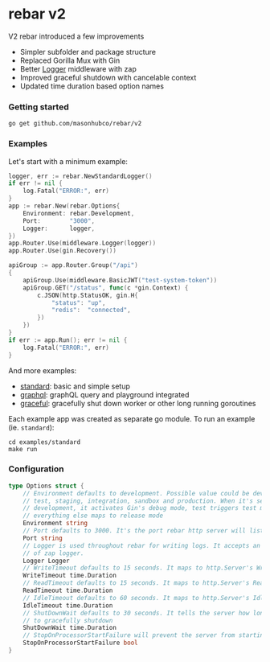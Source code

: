 # rebar v2

V2 rebar introduced a few improvements

- Simpler subfolder and package structure
- Replaced Gorilla Mux with Gin
- Better [Logger](./middleware/logger.go) middleware with zap
- Improved graceful shutdown with cancelable context
- Updated time duration based option names

### Getting started

```shell
go get github.com/masonhubco/rebar/v2
```

### Examples

Let's start with a minimum example:

```go
logger, err := rebar.NewStandardLogger()
if err != nil {
	log.Fatal("ERROR:", err)
}
app := rebar.New(rebar.Options{
	Environment: rebar.Development,
	Port:        "3000",
	Logger:      logger,
})
app.Router.Use(middleware.Logger(logger))
app.Router.Use(gin.Recovery())

apiGroup := app.Router.Group("/api")
{
	apiGroup.Use(middleware.BasicJWT("test-system-token"))
	apiGroup.GET("/status", func(c *gin.Context) {
		c.JSON(http.StatusOK, gin.H{
			"status": "up",
			"redis":  "connected",
		})
	})
}
if err := app.Run(); err != nil {
	log.Fatal("ERROR:", err)
}
```

And more examples:

- [standard](./examples/standard): basic and simple setup
- [graphql](./examples/graphql): graphQL query and playground integrated
- [graceful](./examples/graceful): gracefully shut down worker or other long running goroutines

Each example app was created as separate go module. To run an example (ie. `standard`):

```shell
cd examples/standard
make run
```

### Configuration

```go
type Options struct {
	// Environment defaults to development. Possible value could be development,
	// test, staging, integration, sandbox and production. When it's set to
	// development, it activates Gin's debug mode, test triggers test mode, and
	// everything else maps to release mode
	Environment string
	// Port defaults to 3000. It's the port rebar http server will listen to.
	Port string
	// Logger is used throughout rebar for writing logs. It accepts an instance
	// of zap logger.
	Logger Logger
	// WriteTimeout defaults to 15 seconds. It maps to http.Server's WriteTimeout.
	WriteTimeout time.Duration
	// ReadTimeout defaults to 15 seconds. It maps to http.Server's ReadTimeout.
	ReadTimeout time.Duration
	// IdleTimeout defaults to 60 seconds. It maps to http.Server's IdleTimeout.
	IdleTimeout time.Duration
	// ShutDownWait defaults to 30 seconds. It tells the server how long it has
	// to gracefully shutdown
	ShutDownWait time.Duration
	// StopOnProcessorStartFailure will prevent the server from starting if any attached processors fail to start
	StopOnProcessorStartFailure bool
}
```
